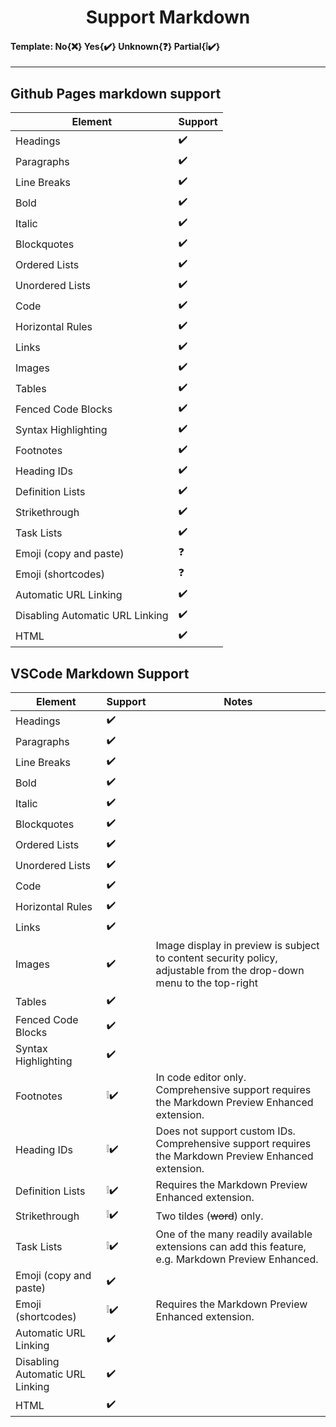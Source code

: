 <link rel="stylesheet" href="../source.css">
<link rel="stylesheet" href="https://cdn.jsdelivr.net/npm/bootstrap-icons@1.5.0/font/bootstrap-icons.css">
<h1 style="text-align:center">Support Markdown <i class="bi bi-markdown"></i></h1>

#### Template: No{❌} Yes{✔️} Unknown{❓} Partial{❕✔️}

---

## Github Pages markdown support 

| Element                         | Support |
|---------------------------------|---------|
| Headings                        | ✔️     |
| Paragraphs                      | ✔️     |
| Line Breaks                     | ✔️     |
| Bold                            | ✔️     |
| Italic                          | ✔️     |
| Blockquotes                     | ✔️     |
| Ordered Lists                   | ✔️     |
| Unordered Lists                 | ✔️     |
| Code                            | ✔️     |
| Horizontal Rules                | ✔️     |
| Links                           | ✔️     |
| Images                          | ✔️     |
| Tables                          | ✔️     |
| Fenced Code Blocks              | ✔️     |
| Syntax Highlighting             | ✔️     |
| Footnotes                       | ✔️     |
| Heading IDs                     | ✔️     |
| Definition Lists                | ✔️     |
| Strikethrough                   | ✔️     |
| Task Lists                      | ✔️     |
| Emoji (copy and paste)          | ❓      |
| Emoji (shortcodes)              | ❓      |
| Automatic URL Linking           | ✔️     |
| Disabling Automatic URL Linking | ✔️     |
| HTML                            | ✔️     |

## VSCode Markdown Support

| Element |	Support | Notes |
|---------|---------|-------|
| Headings | ✔️ |	
| Paragraphs |	✔️	|
| Line Breaks |	✔️	|
| Bold |	✔️	|
| Italic |	✔️	|
| Blockquotes |	✔️	|
| Ordered Lists |	✔️	|
| Unordered Lists |	✔️	|
| Code |	✔️	|
| Horizontal Rules |	✔️	|
| Links |	✔️	|
| Images |	✔️|	Image display in preview is subject to content security policy, adjustable from the drop-down menu to the top-right|
| Tables |	✔️	|
| Fenced Code Blocks |	✔️	|
| Syntax Highlighting |	✔️	|
| Footnotes | ❕✔️ |	In code editor only. Comprehensive support requires the Markdown Preview Enhanced extension.|
| Heading IDs |	❕✔️|	Does not support custom IDs. Comprehensive support requires the Markdown Preview Enhanced extension.|
| Definition Lists |	❕✔️ |	Requires the Markdown Preview Enhanced extension.|
| Strikethrough	 |❕✔️ |	Two tildes (~~word~~) only.|
| Task Lists |	❕✔️	| One of the many readily available extensions can add this feature, e.g. Markdown Preview Enhanced.|
| Emoji (copy and paste) |	✔️	|
| Emoji (shortcodes) |	❕✔️ |	Requires the Markdown Preview Enhanced extension.|
| Automatic URL Linking |	✔️	|
| Disabling Automatic URL Linking |	✔️	|
| HTML |	✔️	|
